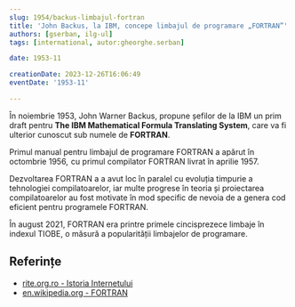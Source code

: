 ```yaml
---
slug: 1954/backus-limbajul-fortran
title: 'John Backus, la IBM, concepe limbajul de programare „FORTRAN”'
authors: [gserban, ilg-ul]
tags: [international, autor:gheorghe.serban]

date: 1953-11

creationDate: 2023-12-26T16:06:49
eventDate: '1953-11'

---
```


În noiembrie 1953, John Warner Backus, propune șefilor de la IBM un prim draft
pentru **The IBM Mathematical Formula Translating System**, care va fi
ulterior cunoscut sub numele de **FORTRAN**.

<!-- truncate -->

Primul manual pentru limbajul de programare FORTRAN a apărut în octombrie 1956, 
cu primul compilator FORTRAN livrat în aprilie 1957.

Dezvoltarea FORTRAN a a avut loc în paralel cu evoluția timpurie a
tehnologiei compilatoarelor, iar multe progrese în teoria și proiectarea
compilatoarelor au fost motivate în mod specific de nevoia de a genera
cod eficient pentru programele FORTRAN.

În august 2021, FORTRAN era printre primele cincisprezece limbaje
în indexul TIOBE, o măsură a popularității limbajelor de programare.

## Referințe

- [rite.org.ro - Istoria Internetului](https://rite.org.ro/istoria-internetului/)
- [en.wikipedia.org - FORTRAN](https://en.wikipedia.org/wiki/Fortran)
